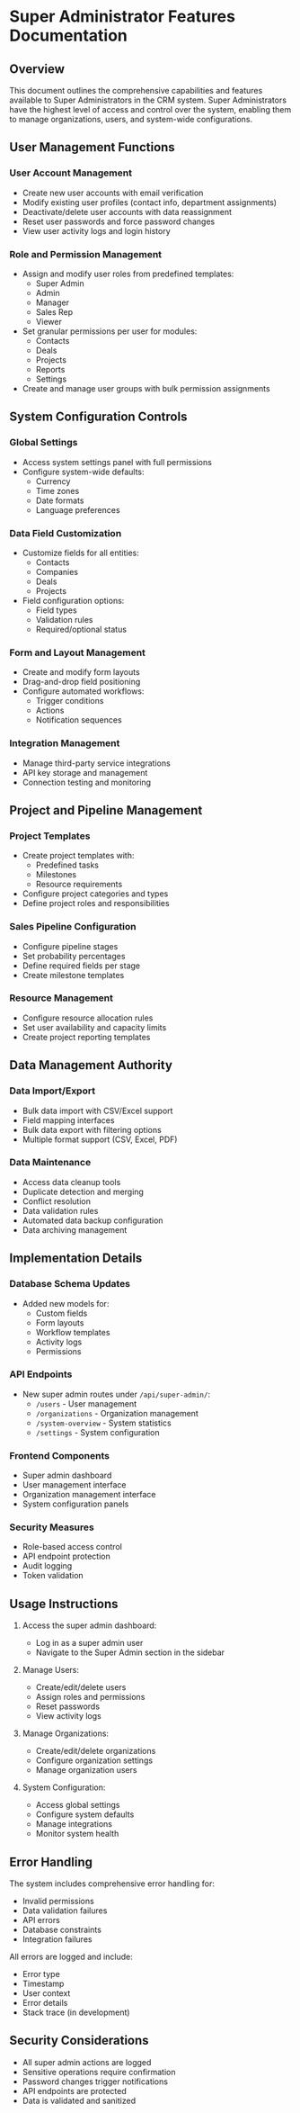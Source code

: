 # Super Administrator Features Documentation

## Overview
This document outlines the comprehensive capabilities and features available to Super Administrators in the CRM system. Super Administrators have the highest level of access and control over the system, enabling them to manage organizations, users, and system-wide configurations.

## User Management Functions

### User Account Management
- Create new user accounts with email verification
- Modify existing user profiles (contact info, department assignments)
- Deactivate/delete user accounts with data reassignment
- Reset user passwords and force password changes
- View user activity logs and login history

### Role and Permission Management
- Assign and modify user roles from predefined templates:
  - Super Admin
  - Admin
  - Manager
  - Sales Rep
  - Viewer
- Set granular permissions per user for modules:
  - Contacts
  - Deals
  - Projects
  - Reports
  - Settings
- Create and manage user groups with bulk permission assignments

## System Configuration Controls

### Global Settings
- Access system settings panel with full permissions
- Configure system-wide defaults:
  - Currency
  - Time zones
  - Date formats
  - Language preferences

### Data Field Customization
- Customize fields for all entities:
  - Contacts
  - Companies
  - Deals
  - Projects
- Field configuration options:
  - Field types
  - Validation rules
  - Required/optional status

### Form and Layout Management
- Create and modify form layouts
- Drag-and-drop field positioning
- Configure automated workflows:
  - Trigger conditions
  - Actions
  - Notification sequences

### Integration Management
- Manage third-party service integrations
- API key storage and management
- Connection testing and monitoring

## Project and Pipeline Management

### Project Templates
- Create project templates with:
  - Predefined tasks
  - Milestones
  - Resource requirements
- Configure project categories and types
- Define project roles and responsibilities

### Sales Pipeline Configuration
- Configure pipeline stages
- Set probability percentages
- Define required fields per stage
- Create milestone templates

### Resource Management
- Configure resource allocation rules
- Set user availability and capacity limits
- Create project reporting templates

## Data Management Authority

### Data Import/Export
- Bulk data import with CSV/Excel support
- Field mapping interfaces
- Bulk data export with filtering options
- Multiple format support (CSV, Excel, PDF)

### Data Maintenance
- Access data cleanup tools
- Duplicate detection and merging
- Conflict resolution
- Data validation rules
- Automated data backup configuration
- Data archiving management

## Implementation Details

### Database Schema Updates
- Added new models for:
  - Custom fields
  - Form layouts
  - Workflow templates
  - Activity logs
  - Permissions

### API Endpoints
- New super admin routes under `/api/super-admin/`:
  - `/users` - User management
  - `/organizations` - Organization management
  - `/system-overview` - System statistics
  - `/settings` - System configuration

### Frontend Components
- Super admin dashboard
- User management interface
- Organization management interface
- System configuration panels

### Security Measures
- Role-based access control
- API endpoint protection
- Audit logging
- Token validation

## Usage Instructions

1. Access the super admin dashboard:
   - Log in as a super admin user
   - Navigate to the Super Admin section in the sidebar

2. Manage Users:
   - Create/edit/delete users
   - Assign roles and permissions
   - Reset passwords
   - View activity logs

3. Manage Organizations:
   - Create/edit/delete organizations
   - Configure organization settings
   - Manage organization users

4. System Configuration:
   - Access global settings
   - Configure system defaults
   - Manage integrations
   - Monitor system health

## Error Handling

The system includes comprehensive error handling for:
- Invalid permissions
- Data validation failures
- API errors
- Database constraints
- Integration failures

All errors are logged and include:
- Error type
- Timestamp
- User context
- Error details
- Stack trace (in development)

## Security Considerations

- All super admin actions are logged
- Sensitive operations require confirmation
- Password changes trigger notifications
- API endpoints are protected
- Data is validated and sanitized 